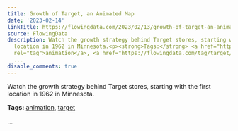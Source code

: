 ```yaml
---
title: Growth of Target, an Animated Map
date: '2023-02-14'
linkTitle: https://flowingdata.com/2023/02/13/growth-of-target-an-animated-map/
source: FlowingData
description: Watch the growth strategy behind Target stores, starting with the first
  location in 1962 in Minnesota.<p><strong>Tags:</strong> <a href="https://flowingdata.com/tag/animation/"
  rel="tag">animation</a>, <a href="https://flowingdata.com/tag/target/" rel="tag">target</a></p>
  ...
disable_comments: true
---
```

Watch the growth strategy behind Target stores, starting with the first location in 1962 in Minnesota.<p><strong>Tags:</strong> <a href="https://flowingdata.com/tag/animation/" rel="tag">animation</a>, <a href="https://flowingdata.com/tag/target/" rel="tag">target</a></p> ...